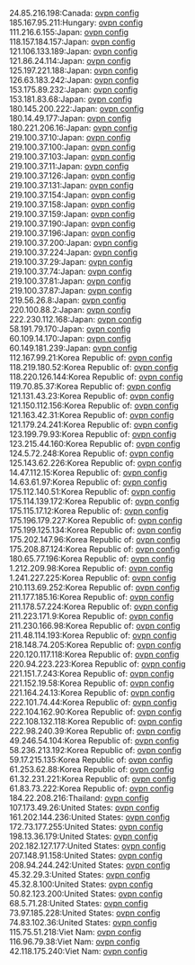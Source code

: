 24.85.216.198:Canada: [ovpn config](vpn/24_85_216_198.ovpn)  
185.167.95.211:Hungary: [ovpn config](vpn/185_167_95_211.ovpn)  
111.216.6.155:Japan: [ovpn config](vpn/111_216_6_155.ovpn)  
118.157.184.157:Japan: [ovpn config](vpn/118_157_184_157.ovpn)  
121.106.133.189:Japan: [ovpn config](vpn/121_106_133_189.ovpn)  
121.86.24.114:Japan: [ovpn config](vpn/121_86_24_114.ovpn)  
125.197.221.188:Japan: [ovpn config](vpn/125_197_221_188.ovpn)  
126.63.183.242:Japan: [ovpn config](vpn/126_63_183_242.ovpn)  
153.175.89.232:Japan: [ovpn config](vpn/153_175_89_232.ovpn)  
153.181.83.68:Japan: [ovpn config](vpn/153_181_83_68.ovpn)  
180.145.200.222:Japan: [ovpn config](vpn/180_145_200_222.ovpn)  
180.14.49.177:Japan: [ovpn config](vpn/180_14_49_177.ovpn)  
180.221.206.16:Japan: [ovpn config](vpn/180_221_206_16.ovpn)  
219.100.37.10:Japan: [ovpn config](vpn/219_100_37_10.ovpn)  
219.100.37.100:Japan: [ovpn config](vpn/219_100_37_100.ovpn)  
219.100.37.103:Japan: [ovpn config](vpn/219_100_37_103.ovpn)  
219.100.37.11:Japan: [ovpn config](vpn/219_100_37_11.ovpn)  
219.100.37.126:Japan: [ovpn config](vpn/219_100_37_126.ovpn)  
219.100.37.131:Japan: [ovpn config](vpn/219_100_37_131.ovpn)  
219.100.37.154:Japan: [ovpn config](vpn/219_100_37_154.ovpn)  
219.100.37.158:Japan: [ovpn config](vpn/219_100_37_158.ovpn)  
219.100.37.159:Japan: [ovpn config](vpn/219_100_37_159.ovpn)  
219.100.37.190:Japan: [ovpn config](vpn/219_100_37_190.ovpn)  
219.100.37.196:Japan: [ovpn config](vpn/219_100_37_196.ovpn)  
219.100.37.200:Japan: [ovpn config](vpn/219_100_37_200.ovpn)  
219.100.37.224:Japan: [ovpn config](vpn/219_100_37_224.ovpn)  
219.100.37.29:Japan: [ovpn config](vpn/219_100_37_29.ovpn)  
219.100.37.74:Japan: [ovpn config](vpn/219_100_37_74.ovpn)  
219.100.37.81:Japan: [ovpn config](vpn/219_100_37_81.ovpn)  
219.100.37.87:Japan: [ovpn config](vpn/219_100_37_87.ovpn)  
219.56.26.8:Japan: [ovpn config](vpn/219_56_26_8.ovpn)  
220.100.88.2:Japan: [ovpn config](vpn/220_100_88_2.ovpn)  
222.230.112.168:Japan: [ovpn config](vpn/222_230_112_168.ovpn)  
58.191.79.170:Japan: [ovpn config](vpn/58_191_79_170.ovpn)  
60.109.14.170:Japan: [ovpn config](vpn/60_109_14_170.ovpn)  
60.149.181.239:Japan: [ovpn config](vpn/60_149_181_239.ovpn)  
112.167.99.21:Korea Republic of: [ovpn config](vpn/112_167_99_21.ovpn)  
118.219.180.52:Korea Republic of: [ovpn config](vpn/118_219_180_52.ovpn)  
118.220.126.144:Korea Republic of: [ovpn config](vpn/118_220_126_144.ovpn)  
119.70.85.37:Korea Republic of: [ovpn config](vpn/119_70_85_37.ovpn)  
121.131.43.23:Korea Republic of: [ovpn config](vpn/121_131_43_23.ovpn)  
121.150.112.156:Korea Republic of: [ovpn config](vpn/121_150_112_156.ovpn)  
121.163.42.31:Korea Republic of: [ovpn config](vpn/121_163_42_31.ovpn)  
121.179.24.241:Korea Republic of: [ovpn config](vpn/121_179_24_241.ovpn)  
123.199.79.93:Korea Republic of: [ovpn config](vpn/123_199_79_93.ovpn)  
123.215.44.160:Korea Republic of: [ovpn config](vpn/123_215_44_160.ovpn)  
124.5.72.248:Korea Republic of: [ovpn config](vpn/124_5_72_248.ovpn)  
125.143.62.226:Korea Republic of: [ovpn config](vpn/125_143_62_226.ovpn)  
14.47.112.15:Korea Republic of: [ovpn config](vpn/14_47_112_15.ovpn)  
14.63.61.97:Korea Republic of: [ovpn config](vpn/14_63_61_97.ovpn)  
175.112.140.51:Korea Republic of: [ovpn config](vpn/175_112_140_51.ovpn)  
175.114.139.172:Korea Republic of: [ovpn config](vpn/175_114_139_172.ovpn)  
175.115.17.12:Korea Republic of: [ovpn config](vpn/175_115_17_12.ovpn)  
175.196.179.227:Korea Republic of: [ovpn config](vpn/175_196_179_227.ovpn)  
175.199.125.134:Korea Republic of: [ovpn config](vpn/175_199_125_134.ovpn)  
175.202.147.96:Korea Republic of: [ovpn config](vpn/175_202_147_96.ovpn)  
175.208.87.124:Korea Republic of: [ovpn config](vpn/175_208_87_124.ovpn)  
180.65.77.196:Korea Republic of: [ovpn config](vpn/180_65_77_196.ovpn)  
1.212.209.98:Korea Republic of: [ovpn config](vpn/1_212_209_98.ovpn)  
1.241.227.225:Korea Republic of: [ovpn config](vpn/1_241_227_225.ovpn)  
210.113.69.252:Korea Republic of: [ovpn config](vpn/210_113_69_252.ovpn)  
211.177.185.16:Korea Republic of: [ovpn config](vpn/211_177_185_16.ovpn)  
211.178.57.224:Korea Republic of: [ovpn config](vpn/211_178_57_224.ovpn)  
211.223.171.9:Korea Republic of: [ovpn config](vpn/211_223_171_9.ovpn)  
211.230.166.98:Korea Republic of: [ovpn config](vpn/211_230_166_98.ovpn)  
211.48.114.193:Korea Republic of: [ovpn config](vpn/211_48_114_193.ovpn)  
218.148.74.205:Korea Republic of: [ovpn config](vpn/218_148_74_205.ovpn)  
220.120.117.118:Korea Republic of: [ovpn config](vpn/220_120_117_118.ovpn)  
220.94.223.223:Korea Republic of: [ovpn config](vpn/220_94_223_223.ovpn)  
221.151.7.243:Korea Republic of: [ovpn config](vpn/221_151_7_243.ovpn)  
221.152.19.58:Korea Republic of: [ovpn config](vpn/221_152_19_58.ovpn)  
221.164.24.13:Korea Republic of: [ovpn config](vpn/221_164_24_13.ovpn)  
222.101.74.44:Korea Republic of: [ovpn config](vpn/222_101_74_44.ovpn)  
222.104.162.90:Korea Republic of: [ovpn config](vpn/222_104_162_90.ovpn)  
222.108.132.118:Korea Republic of: [ovpn config](vpn/222_108_132_118.ovpn)  
222.98.240.39:Korea Republic of: [ovpn config](vpn/222_98_240_39.ovpn)  
49.246.54.104:Korea Republic of: [ovpn config](vpn/49_246_54_104.ovpn)  
58.236.213.192:Korea Republic of: [ovpn config](vpn/58_236_213_192.ovpn)  
59.17.215.135:Korea Republic of: [ovpn config](vpn/59_17_215_135.ovpn)  
61.253.62.88:Korea Republic of: [ovpn config](vpn/61_253_62_88.ovpn)  
61.32.231.221:Korea Republic of: [ovpn config](vpn/61_32_231_221.ovpn)  
61.83.73.222:Korea Republic of: [ovpn config](vpn/61_83_73_222.ovpn)  
184.22.208.216:Thailand: [ovpn config](vpn/184_22_208_216.ovpn)  
107.173.49.26:United States: [ovpn config](vpn/107_173_49_26.ovpn)  
161.202.144.236:United States: [ovpn config](vpn/161_202_144_236.ovpn)  
172.73.177.255:United States: [ovpn config](vpn/172_73_177_255.ovpn)  
198.13.36.179:United States: [ovpn config](vpn/198_13_36_179.ovpn)  
202.182.127.177:United States: [ovpn config](vpn/202_182_127_177.ovpn)  
207.148.91.158:United States: [ovpn config](vpn/207_148_91_158.ovpn)  
208.94.244.242:United States: [ovpn config](vpn/208_94_244_242.ovpn)  
45.32.29.3:United States: [ovpn config](vpn/45_32_29_3.ovpn)  
45.32.8.100:United States: [ovpn config](vpn/45_32_8_100.ovpn)  
50.82.123.200:United States: [ovpn config](vpn/50_82_123_200.ovpn)  
68.5.71.28:United States: [ovpn config](vpn/68_5_71_28.ovpn)  
73.97.185.228:United States: [ovpn config](vpn/73_97_185_228.ovpn)  
74.83.102.36:United States: [ovpn config](vpn/74_83_102_36.ovpn)  
115.75.51.218:Viet Nam: [ovpn config](vpn/115_75_51_218.ovpn)  
116.96.79.38:Viet Nam: [ovpn config](vpn/116_96_79_38.ovpn)  
42.118.175.240:Viet Nam: [ovpn config](vpn/42_118_175_240.ovpn)  
